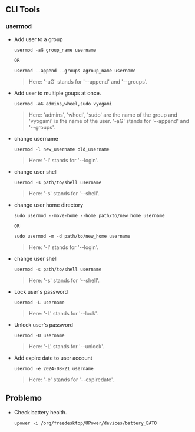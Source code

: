 ## CLI Tools

### usermod

- Add user to a group

  ```shell
  usermod -aG group_name username
  ```

  `OR`

  ```shell
  usermod --append --groups agroup_name username
  ```

  > Here: '-aG' stands for '--append' and '--groups'.

- Add user to multiple goups at once.

  ```shell
  usermod -aG admins,wheel,sudo vyogami
  ```

  > Here: 'admins', 'wheel', 'sudo' are the name of the group and 'vyogami' is the name of the user. '-aG' stands for '--append' and '--groups'.

- change username

  ```shell
  usermod -l new_username old_username
  ```

  > Here: '-l' stands for '--login'.

- change user shell

  ```shell
  usermod -s path/to/shell username
  ```

  > Here: '-s' stands for '--shell'.

- change user home directory

  ```shell
  sudo usermod --move-home --home path/to/new_home username
  ```

  `OR`

  ```shell
  sudo usermod -m -d path/to/new_home username
  ```

  > Here: '-l' stands for '--login'.

- change user shell

  ```shell
  usermod -s path/to/shell username
  ```

  > Here: '-s' stands for '--shell'.

- Lock user's password

  ```shell
  usermod -L username
  ```

  > Here: '-L' stands for '--lock'.

- Unlock user's password

  ```shell
  usermod -U username
  ```

  > Here: '-L' stands for '--unlock'.

- Add expire date to user account

  ```shell
  usermod -e 2024-08-21 username
  ```

  > Here: '-e' stands for '--expiredate'.

## Problemo

- Check battery health.

  ```shell
  upower -i /org/freedesktop/UPower/devices/battery_BAT0
  ```
